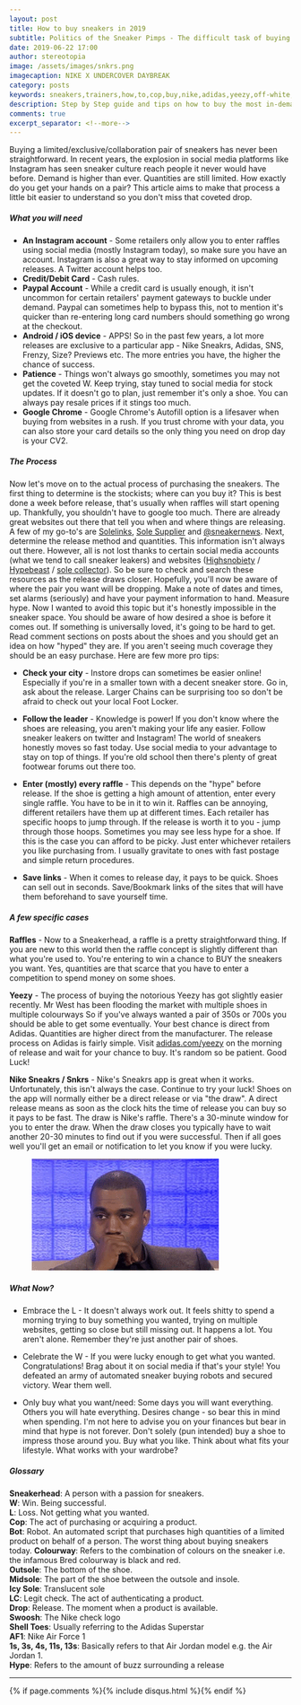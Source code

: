 ```yaml
---
layout: post
title: How to buy sneakers in 2019
subtitle: Politics of the Sneaker Pimps - The difficult task of buying a pair of limited sneakers made easier.
date: 2019-06-22 17:00
author: stereotopia
image: /assets/images/snkrs.png
imagecaption: NIKE X UNDERCOVER DAYBREAK
category: posts
keywords: sneakers,trainers,how,to,cop,buy,nike,adidas,yeezy,off-white,jordan,stockx,legit,sneakrs,app,raffle,draw,limited,edition
description: Step by Step guide and tips on how to buy the most in-demand limited edition sneakers today for the uninitiated. 
comments: true
excerpt_separator: <!--more-->
---
```




Buying a limited/exclusive/collaboration pair of sneakers has never been straightforward. In recent years, the explosion in social media platforms like Instagram has seen sneaker culture reach people it never would have before. Demand is higher than ever. Quantities are still limited. How exactly do you get your hands on a pair? This article aims to make that process a little bit easier to understand so you don't miss that coveted drop. <!--more-->

  

<h5>What you will need</h5>


- **An Instagram account** - Some retailers only allow you to enter raffles using social media (mostly Instagram today), so make sure you have an account. Instagram is also a great way to stay informed on upcoming releases. A Twitter account helps too.  
- **Credit/Debit Card** - Cash rules.  
- **Paypal Account** - While a credit card is usually enough, it isn't uncommon for certain retailers' payment gateways to buckle under demand. Paypal can sometimes help to bypass this, not to mention it's quicker than re-entering long card numbers should something go wrong at the checkout.  
- **Android / iOS device** - APPS! So in the past few years, a lot more releases are exclusive to a particular app - Nike Sneakrs, Adidas, SNS, Frenzy, Size? Previews etc. The more entries you have, the higher the chance of success.  
- **Patience** - Things won't always go smoothly, sometimes you may not get the coveted W. Keep trying, stay tuned to social media for stock updates. If it doesn't go to plan, just remember it's only a shoe. You can always pay resale prices if it stings too much.
- **Google Chrome** - Google Chrome's Autofill option is a lifesaver when buying from websites in a rush. If you trust chrome with your data, you can also store your card details so the only thing you need on drop day is your CV2.

  

<h5>The Process</h5>


Now let's move on to the actual process of purchasing the sneakers. The first thing to determine is the stockists; where can you buy it? This is best done a week before release, that's usually when raffles will start opening up. Thankfully, you shouldn't have to google too much. There are already great websites out there that tell you when and where things are releasing. A few of my go-to's are <a href ="https://solelinks.com/">Solelinks</a>, <a href ="https://thesolesupplier.co.uk/">Sole Supplier</a> and <a href ="https://instagram.com/sneakernews">@sneakernews</a>. 
Next, determine the release method and quantities. This information isn't always out there. However, all is not lost thanks to certain social media accounts (what we tend to call sneaker leakers) and websites (<a href ="https://www.highsnobiety.com">Highsnobiety</a> / <a href ="https://www.hypebeast.com">Hypebeast</a> / <a href="https://www.solecollector.com">sole collector</a>). So be sure to check and search these resources as the release draws closer. Hopefully, you'll now be aware of where the pair you want will be dropping. Make a note of dates and times, set alarms (seriously) and have your payment information to hand.
Measure hype. Now I wanted to avoid this topic but it's honestly impossible in the sneaker space. You should be aware of how desired a shoe is before it comes out. If something is universally loved, it's going to be hard to get. Read comment sections on posts about the shoes and you should get an idea on how "hyped" they are. If you aren't seeing much coverage they should be an easy purchase. Here are few more pro tips:

- **Check your city** - Instore drops can sometimes be easier online! Especially if you're in a smaller town with a decent sneaker store. Go in, ask about the release. Larger Chains can be surprising too so don't be afraid to check out your local Foot Locker.

- **Follow the leader** - Knowledge is power! If you don't know where the shoes are releasing, you aren't making your life any easier. Follow sneaker leakers on twitter and Instagram! The world of sneakers honestly moves so fast today. Use social media to your advantage to stay on top of things. If you're old school then there's plenty of great footwear forums out there too.

- **Enter (mostly) every raffle** - This depends on the "hype" before release. If the shoe is getting a high amount of attention, enter every single raffle. You have to be in it to win it. Raffles can be annoying, different retailers have them up at different times. Each retailer has specific hoops to jump through. If the release is worth it to you - jump through those hoops. Sometimes you may see less hype for a shoe. If this is the case you can afford to be picky. Just enter whichever retailers you like purchasing from. I usually gravitate to ones with fast postage and simple return procedures.

- **Save links** - When it comes to release day, it pays to be quick. Shoes can sell out in seconds. Save/Bookmark links of the sites that will have them beforehand to save yourself time.




<h5>A few specific cases</h5>


**Raffles** - Now to a Sneakerhead, a raffle is a pretty straightforward thing. If you are new to this world then the raffle concept is slightly different than what you're used to. You're entering to win a chance to BUY the sneakers you want. Yes, quantities are that scarce that you have to enter a competition to spend money on some shoes.

**Yeezy** - The process of buying the notorious Yeezy has got slightly easier recently. Mr West has been flooding the market with multiple shoes in multiple colourways So if you've always wanted a pair of 350s or 700s you should be able to get some eventually. Your best chance is direct from Adidas. Quantities are higher direct from the manufacturer. The release process on Adidas is fairly simple. Visit <a href="https://www.adidas.com/yeezy">adidas.com/yeezy</a> on the morning of release and wait for your chance to buy. It's random so be patient. Good Luck!

**Nike Sneakrs / Snkrs** - Nike's Sneakrs app is great when it works. Unfortunately, this isn't always the case. Continue to try your luck! Shoes on the app will normally either be a direct release or via "the draw". A direct release means as soon as the clock hits the time of release you can buy so it pays to be fast. The draw is Nike's raffle. There's a 30-minute window for you to enter the draw. When the draw closes you typically have to wait another 20-30 minutes to find out if you were successful. Then if all goes well you'll get an email or notification to let you know if you were lucky.

<figure class="figure">
<img src="/assets/images/yeezywaiting.gif" class="img-fluid fit-image rounded" id="blogimg2"/>
</figure>


<h5>What Now?</h5>


- Embrace the L - It doesn't always work out. It feels shitty to spend a morning trying to buy something you wanted, trying on multiple websites, getting so close but still missing out. It happens a lot. You aren't alone. Remember they're just another pair of shoes.

- Celebrate the W - If you were lucky enough to get what you wanted. Congratulations! Brag about it on social media if that's your style! You defeated an army of automated sneaker buying robots and secured victory. Wear them well.

- Only buy what you want/need: Some days you will want everything. Others you will hate everything. Desires change - so bear this in mind when spending. I'm not here to advise you on your finances but bear in mind that hype is not forever. Don't solely (pun intended) buy a shoe to impress those around you. Buy what you like. Think about what fits your lifestyle. What works with your wardrobe?




<h5>Glossary</h5>


**Sneakerhead**: A person with a passion for sneakers.  
**W**: Win. Being successful.  
**L**: Loss. Not getting what you wanted.  
**Cop**: The act of purchasing or acquiring a product.  
**Bot**: Robot. An automated script that purchases high quantities of a limited product on behalf of a person. The worst thing about buying sneakers today. 
**Colourway**: Refers to the combination of colours on the sneaker i.e. the infamous Bred colourway is black and red.  
**Outsole**: The bottom of the shoe.  
**Midsole**: The part of the shoe between the outsole and insole.  
**Icy Sole**: Translucent sole  
**LC**: Legit check. The act of authenticating a product.  
**Drop**: Release. The moment when a product is available.  
**Swoosh**: The Nike check logo  
**Shell Toes**: Usually referring to the Adidas Superstar  
**AF1**: Nike Air Force 1  
**1s, 3s, 4s, 11s, 13s**: Basically refers to that Air Jordan model e.g. the Air Jordan 1.  
**Hype**: Refers to the amount of buzz surrounding a release  

<hr>

{% if page.comments %}{% include disqus.html %}{% endif %}